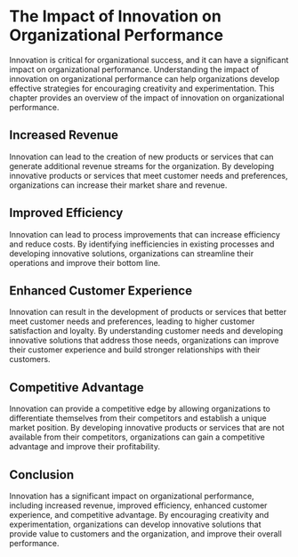 # The Impact of Innovation on Organizational Performance

Innovation is critical for organizational success, and it can have a significant impact on organizational performance. Understanding the impact of innovation on organizational performance can help organizations develop effective strategies for encouraging creativity and experimentation. This chapter provides an overview of the impact of innovation on organizational performance.

Increased Revenue
-----------------

Innovation can lead to the creation of new products or services that can generate additional revenue streams for the organization. By developing innovative products or services that meet customer needs and preferences, organizations can increase their market share and revenue.

Improved Efficiency
-------------------

Innovation can lead to process improvements that can increase efficiency and reduce costs. By identifying inefficiencies in existing processes and developing innovative solutions, organizations can streamline their operations and improve their bottom line.

Enhanced Customer Experience
----------------------------

Innovation can result in the development of products or services that better meet customer needs and preferences, leading to higher customer satisfaction and loyalty. By understanding customer needs and developing innovative solutions that address those needs, organizations can improve their customer experience and build stronger relationships with their customers.

Competitive Advantage
---------------------

Innovation can provide a competitive edge by allowing organizations to differentiate themselves from their competitors and establish a unique market position. By developing innovative products or services that are not available from their competitors, organizations can gain a competitive advantage and improve their profitability.

Conclusion
----------

Innovation has a significant impact on organizational performance, including increased revenue, improved efficiency, enhanced customer experience, and competitive advantage. By encouraging creativity and experimentation, organizations can develop innovative solutions that provide value to customers and the organization, and improve their overall performance.
